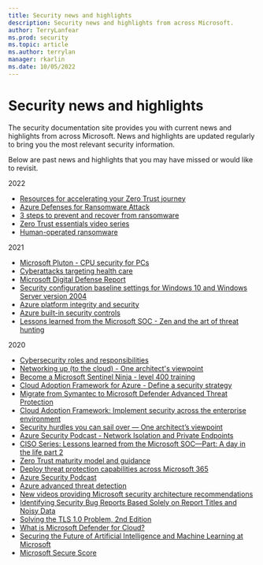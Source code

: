```yaml
---
title: Security news and highlights
description: Security news and highlights from across Microsoft.
author: TerryLanfear
ms.prod: security
ms.topic: article
ms.author: terrylan
manager: rkarlin
ms.date: 10/05/2022
---
```


# Security news and highlights

The security documentation site provides you with current news and highlights from across Microsoft. News and highlights are updated regularly to bring you the most relevant security information.

Below are past news and highlights that you may have missed or would like to revisit.

2022

- [Resources for accelerating your Zero Trust journey](https://www.microsoft.com/security/blog/2021/05/24/resources-for-accelerating-your-zero-trust-journey/)
- [Azure Defenses for Ransomware Attack](https://azure.microsoft.com/resources/azure-defenses-for-ransomware-attack/)
- [3 steps to prevent and recover from ransomware](https://www.microsoft.com/security/blog/2021/09/07/3-steps-to-prevent-and-recover-from-ransomware/)
- [Zero Trust essentials video series](https://www.youtube.com/watch?v=LE52xoYlFvs&list=PLXtHYVsvn_b_P09Jqw65XvV0zp6HP2liu)
- [Human-operated ransomware](/security/compass/human-operated-ransomware)

2021

- [Microsoft Pluton - CPU security for PCs](https://www.microsoft.com/security/blog/2020/11/17/meet-the-microsoft-pluton-processor-the-security-chip-designed-for-the-future-of-windows-pcs/)
- [Cyberattacks targeting health care](https://blogs.microsoft.com/on-the-issues/2020/11/13/health-care-cyberattacks-covid-19-paris-peace-forum/)
- [Microsoft Digital Defense Report](https://www.microsoft.com/download/details.aspx?id=101738)
- [Security configuration baseline settings for Windows 10 and Windows Server version 2004](https://techcommunity.microsoft.com/t5/microsoft-security-baselines/security-baseline-final-windows-10-and-windows-server-version/ba-p/1543631)
- [Azure platform integrity and security](/azure/security/fundamentals/platform)
- [Azure built-in security controls](/azure/security/fundamentals/security-controls)
- [Lessons learned from the Microsoft SOC - Zen and the art of threat hunting](https://www.microsoft.com/security/blog/2020/06/25/zen-and-the-art-of-threat-hunting/)

2020

- [Cybersecurity roles and responsibilities](https://www.microsoft.com/security/blog/2020/08/06/organize-security-team-evolution-cybersecurity-roles-responsibilities/)
- [Networking up (to the cloud) - One architect's viewpoint](/microsoft-365/solutions/networking-design-principles)
- [Become a Microsoft Sentinel Ninja - level 400 training](https://techcommunity.microsoft.com/t5/azure-sentinel/become-an-azure-sentinel-ninja-the-complete-level-400-training/ba-p/1246310)
- [Cloud Adoption Framework for Azure - Define a security strategy](/azure/cloud-adoption-framework/strategy/define-security-strategy)
- [Migrate from Symantec to Microsoft Defender Advanced Threat Protection](/windows/security/threat-protection/microsoft-defender-atp/symantec-to-microsoft-defender-atp-migration)
- [Cloud Adoption Framework: Implement security across the enterprise environment](/azure/cloud-adoption-framework/get-started/security)
- [Security hurdles you can sail over — One architect’s viewpoint](/microsoft-365/solutions/security-design-principles)
- [Azure Security Podcast - Network Isolation and Private Endpoints](https://rss.com/podcasts/azsecpodcast/63940/)
- [CISO Series: Lessons learned from the Microsoft SOC—Part: A day in the life part 2](https://www.microsoft.com/security/blog/2020/05/04/lessons-learned-microsoft-soc-part-3c/)
- [Zero Trust maturity model and guidance](https://www.microsoft.com/security/business/zero-trust?rtc=1)
- [Deploy threat protection capabilities across Microsoft 365](/microsoft-365/solutions/deploy-threat-protection)
- [Azure Security Podcast](https://azsecuritypodcast.azurewebsites.net/)
- [Azure advanced threat detection](/azure/security/fundamentals/threat-detection)
- [New videos providing Microsoft security architecture recommendations](/security/compass/microsoft-security-compass-introduction)
- [Identifying Security Bug Reports Based Solely on Report Titles and Noisy Data](identifying-security-bug-reports.md)
- [Solving the TLS 1.0 Problem, 2nd Edition](solving-tls1-problem.md)
- [What is Microsoft Defender for Cloud?](/azure/security-center/security-center-intro)
- [Securing the Future of Artificial Intelligence and Machine Learning at Microsoft](securing-artificial-intelligence-machine-learning.md)
- [Microsoft Secure Score](/microsoft-365/security/mtp/microsoft-secure-score)
